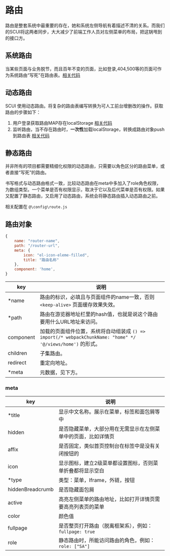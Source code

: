 # 路由
路由是整套系统中最重要的存在，她和系统左侧导航有着描述不清的关系。而我们的SCUI将这两者同步，大大减少了前端工作人员对左侧菜单的布局，把这锅甩到的接口方。

## 系统路由
当某些页面与业务脱节，而且百年不变的页面，比如登录,404,500等的页面可作为系统路由“写死"在路由表。[相关代码](https://gitee.com/lolicode/scui/blob/master/src/router/systemRouter.js)

## 动态路由
SCUI 使用动态路由。将复杂的路由表编写转换为可人工前台增删改的操作。获取路由的步骤如下：
1. 用户登录获取路由MAP存在localStorage [相关代码](https://gitee.com/lolicode/scui/blob/master/src/views/login.vue)
2. 监听路由，当不存在路由时，**一次性**加载localStorage，转换成路由对象push到路由表 [相关代码](https://gitee.com/lolicode/scui/blob/master/src/router/index.js)

## 静态路由
并非所有的项目都需要精细化权限的动态路由，只需要以角色区分的路由菜单，或者直接“写死”的路由。

书写格式与动态路由格式一致，比较动态路由在meta中多加入了role角色权限，为数组类型。一个菜单是否有权限显示，取决于它以及后代菜单是否有权限。如果又配置了静态路由，又启用了动态路由，系统会将静态路由插入动态路由之前。

相关配置在 ```@\config\route.js```


## 路由对象
``` javascript
{
	name: "router-name",
	path: "/router-url",
	meta: {
		icon: "el-icon-eleme-filled",
		title: "路由名称"
	},
	component: 'home',
}
```

|key		|说明																												|
|--			|--																													|
|*name		|路由的标识，必填且与页面组件的name一致，否则 ```<keep-alive>``` 页面缓存效果失效。									|
|*path		|路由在游览器地址栏里的hash值，也就是说这个路由要用什么URL地址来访问。												|
|component	|加载的页面组件位置，系统将自动组装成 ```() => import(/* webpackChunkName: "home" */ '@/views/home')``` 的形式。	|
|children	|子集路由。	|
|redirect	|重定向地址。	|
|*meta		|元数据，见下方。	|

### meta
|key				|说明	|
|--					|--		|
|*title				|显示中文名称。展示在菜单，标签和面包屑等中		|
|hidden				|是否隐藏菜单，大部分用在无需显示在左侧菜单中的页面，比如详情页		|
|affix				|是否固定，类似首页控制台在标签中是没有关闭按钮的		|
|icon				|显示图标，建立2级菜单都设置图标，否则菜单折叠都将显示空白		|
|*type				|类型：菜单，Iframe，外链，按钮		|
|hiddenBreadcrumb	|是否隐藏面包屑		|
|active				|高亮左侧菜单的路由地址，比如打开详情页需要高亮列表页的菜单		|
|color				|颜色值		|
|fullpage			|是否整页打开路由（脱离框架系），例如：```fullpage: true```		|
|role				|静态路由时，所能访问路由的角色，例如：```role: ["SA"]```		|